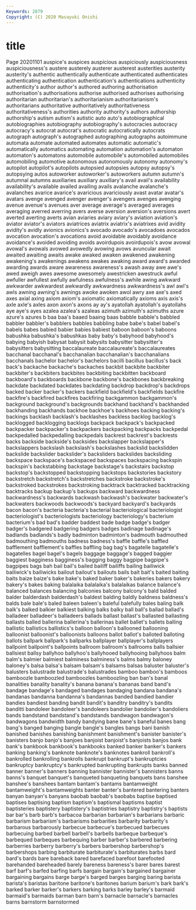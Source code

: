 ```yaml
---
Keywords: 2879
Copyright: (C) 2020 Masayuki Onishi
---
```


# title
Page 20201101
 auspice's auspices auspicious auspiciously auspiciousness auspiciousness's austere
austerely austerer austerest austerities austerity austerity's authentic authentically authenticate authenticated
authenticates authenticating authentication authentication's authentications authenticity authenticity's author author's authored
authoring authorisation authorisation's authorisations authorise authorised authorises authorising authoritarian authoritarian's
authoritarianism authoritarianism's authoritarians authoritative authoritatively authoritativeness authoritativeness's authorities authority authority's
authors authorship authorship's autism autism's autistic auto auto's autobiographical autobiographies
autobiography autobiography's autocracies autocracy autocracy's autocrat autocrat's autocratic autocratically autocrats
autograph autograph's autographed autographing autographs autoimmune automata automate automated automates
automatic automatic's automatically automatics automating automation automation's automaton automaton's automatons
automobile automobile's automobiled automobiles automobiling automotive autonomous autonomously autonomy autonomy's
autopilot autopilot's autopilots autopsied autopsies autopsy autopsy's autopsying autos autoworker
autoworker's autoworkers autumn autumn's autumnal autumns auxiliaries auxiliary auxiliary's avail
avail's availability availability's available availed availing avails avalanche avalanche's avalanches
avarice avarice's avaricious avariciously avast avatar avatar's avatars avenge avenged
avenger avenger's avengers avenges avenging avenue avenue's avenues aver average
average's averaged averages averaging averred averring avers averse aversion aversion's
aversions avert averted averting averts avian aviaries aviary aviary's aviation
aviation's aviator aviator's aviators aviatrices aviatrix aviatrix's aviatrixes avid avidity
avidity's avidly avionics avionics's avocado avocado's avocadoes avocados avocation avocation's
avocations avoid avoidable avoidably avoidance avoidance's avoided avoiding avoids avoirdupois
avoirdupois's avow avowal avowal's avowals avowed avowedly avowing avows avuncular
await awaited awaiting awaits awake awaked awaken awakened awakening awakening's
awakenings awakens awakes awaking award award's awarded awarding awards aware
awareness awareness's awash away awe awe's awed aweigh awes awesome
awesomely awestricken awestruck awful awfuller awfullest awfully awfulness awfulness's awhile
awing awkward awkwarder awkwardest awkwardly awkwardness awkwardness's awl awl's awls
awning awning's awnings awoke awoken awol awry axe axe's axed
axes axial axing axiom axiom's axiomatic axiomatically axioms axis axis's
axle axle's axles axon axon's axons ay ay's ayatollah ayatollah's
ayatollahs aye aye's ayes azalea azalea's azaleas azimuth azimuth's azimuths
azure azure's azures b baa baa's baaed baaing baas babble
babble's babbled babbler babbler's babblers babbles babbling babe babe's babel
babel's babels babes babied babier babies babiest baboon baboon's baboons
babushka babushka's babushkas baby baby's babyhood babyhood's babying babyish babysat
babysit babysits babysitter babysitter's babysitters babysitting baccalaureate baccalaureate's baccalaureates bacchanal
bacchanal's bacchanalian bacchanalian's bacchanalians bacchanals bachelor bachelor's bachelors bacilli bacillus
bacillus's back back's backache backache's backaches backbit backbite backbiter backbiter's
backbiters backbites backbiting backbitten backboard backboard's backboards backbone backbone's backbones
backbreaking backdate backdated backdates backdating backdrop backdrop's backdrops backed backer
backer's backers backfield backfield's backfields backfire backfire's backfired backfires backfiring
backgammon backgammon's background background's backgrounds backhand backhand's backhanded backhanding backhands
backhoe backhoe's backhoes backing backing's backings backlash backlash's backlashes backless
backlog backlog's backlogged backlogging backlogs backpack backpack's backpacked backpacker backpacker's
backpackers backpacking backpacks backpedal backpedalled backpedalling backpedals backrest backrest's backrests
backs backside backside's backsides backslapper backslapper's backslappers backslash backslash's backslashes
backslid backslidden backslide backslider backslider's backsliders backslides backsliding backspace backspace's
backspaced backspaces backspacing backspin backspin's backstabbing backstage backstage's backstairs backstop
backstop's backstopped backstopping backstops backstories backstory backstretch backstretch's backstretches backstroke
backstroke's backstroked backstrokes backstroking backtrack backtracked backtracking backtracks backup backup's
backups backward backwardness backwardness's backwards backwash backwash's backwater backwater's backwaters
backwoods backwoods's backyard backyard's backyards bacon bacon's bacteria bacteria's bacterial
bacteriological bacteriologist bacteriologist's bacteriologists bacteriology bacteriology's bacterium bacterium's bad bad's
badder baddest bade badge badge's badger badger's badgered badgering badgers
badges badinage badinage's badlands badlands's badly badminton badminton's badmouth badmouthed
badmouthing badmouths badness badness's baffle baffle's baffled bafflement bafflement's baffles
baffling bag bag's bagatelle bagatelle's bagatelles bagel bagel's bagels baggage
baggage's bagged baggier baggiest bagginess bagginess's bagging baggy bagpipe bagpipe's
bagpipes bags bah bail bail's bailed bailiff bailiffs bailing bailiwick
bailiwick's bailiwicks bailout bailout's bailouts bails bait bait's baited baiting
baits baize baize's bake bake's baked baker baker's bakeries bakers
bakery bakery's bakes baking balalaika balalaika's balalaikas balance balance's balanced
balances balancing balconies balcony balcony's bald balded balder balderdash balderdash's
baldest balding baldly baldness baldness's balds bale bale's baled baleen
baleen's baleful balefully bales baling balk balk's balked balkier balkiest
balking balks balky ball ball's ballad ballad's balladeer balladeer's balladeers
ballads ballast ballast's ballasted ballasting ballasts balled ballerina ballerina's ballerinas
ballet ballet's ballets balling ballistic ballistics ballistics's balloon balloon's ballooned
ballooning balloonist balloonist's balloonists balloons ballot ballot's balloted balloting ballots
ballpark ballpark's ballparks ballplayer ballplayer's ballplayers ballpoint ballpoint's ballpoints ballroom
ballroom's ballrooms balls ballsier ballsiest ballsy ballyhoo ballyhoo's ballyhooed ballyhooing
ballyhoos balm balm's balmier balmiest balminess balminess's balms balmy baloney
baloney's balsa balsa's balsam balsam's balsams balsas baluster baluster's balusters
balustrade balustrade's balustrades bamboo bamboo's bamboos bamboozle bamboozled bamboozles bamboozling
ban ban's banal banalities banality banality's banana banana's bananas band
band's bandage bandage's bandaged bandages bandaging bandana bandana's bandanas bandanna
bandanna's bandannas banded bandied bandier bandies bandiest banding bandit bandit's
banditry banditry's bandits banditti bandoleer bandoleer's bandoleers bandolier bandolier's bandoliers
bands bandstand bandstand's bandstands bandwagon bandwagon's bandwagons bandwidth bandy bandying
bane bane's baneful banes bang bang's banged banging bangle bangle's
bangles bangs bani banish banished banishes banishing banishment banishment's banister
banister's banisters banjo banjo's banjoes banjoist banjoist's banjoists banjos bank
bank's bankbook bankbook's bankbooks banked banker banker's bankers banking banking's
banknote banknote's banknotes bankroll bankroll's bankrolled bankrolling bankrolls bankrupt bankrupt's
bankruptcies bankruptcy bankruptcy's bankrupted bankrupting bankrupts banks banned banner banner's
banners banning bannister bannister's bannisters banns banns's banquet banquet's banqueted
banqueting banquets bans banshee banshee's banshees bantam bantam's bantams bantamweight
bantamweight's bantamweights banter banter's bantered bantering banters banyan banyan's banyans
baobab baobab's baobabs baptise baptised baptises baptising baptism baptism's baptismal
baptisms baptist baptisteries baptistery baptistery's baptistries baptistry baptistry's baptists bar
bar's barb barb's barbacoa barbarian barbarian's barbarians barbaric barbarism barbarism's
barbarisms barbarities barbarity barbarity's barbarous barbarously barbecue barbecue's barbecued barbecues
barbecuing barbed barbell barbell's barbells barbeque barbeque's barbequed barbeques barbequing
barber barber's barbered barbering barberries barberry barberry's barbers barbershop barbershop's
barbershops barbing barbiturate barbiturate's barbiturates barbs bard bard's bards bare
bareback bared barefaced barefoot barefooted barehanded bareheaded barely bareness bareness's
barer bares barest barf barf's barfed barfing barfs bargain bargain's
bargained bargainer bargaining bargains barge barge's barged barges barging baring
barista barista's baristas baritone baritone's baritones barium barium's bark bark's
barked barker barker's barkers barking barks barley barley's barmaid barmaid's
barmaids barman barn barn's barnacle barnacle's barnacles barns barnstorm barnstormed
